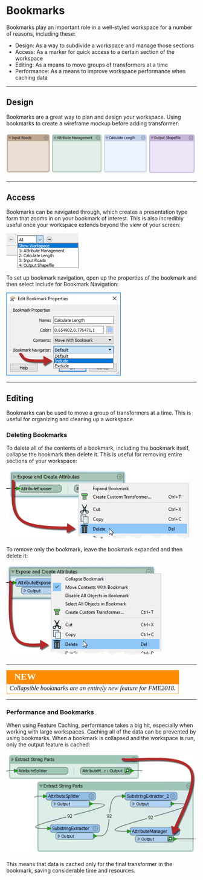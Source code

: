 # Bookmarks 

Bookmarks play an important role in a well-styled workspace for a number of reasons, including these:
- Design: As a way to subdivide a workspace and manage those sections
- Access: As a marker for quick access to a certain section of the workspace
- Editing: As a means to move groups of transformers at a time
- Performance: As a means to improve workspace performance when caching data

---

## Design ##

Bookmarks are a great way to plan and design your workspace. Using bookmarks to create a wireframe mockup before adding transformer:

![](./Images/Img2.058.BookmarkWireframe.png)

---

## Access ##

Bookmarks can be navigated through, which creates a presentation type form that zooms in on your bookmark of interest. This is also incredibly useful once your workspace extends beyond the view of your screen:

![](./Images/Img2.059.BookmarkNavigator.png)

To set up bookmark navigation, open up the properties of the bookmark and then select Include for Bookmark Navigation:

![](./Images/Img2.060.BookmarkNavigatorProperties.png)

---

## Editing ##

Bookmarks can be used to move a group of transformers at a time. This is useful for organizing and cleaning up a workspace. 

### Deleting Bookmarks ###

To delete all of the contents of a bookmark, including the bookmark itself, collapse the bookmark then delete it. This is useful for removing entire sections of your workspace:

![](./Images/Img2.061.CollapseDeleteBookmark.png)

To remove only the bookmark, leave the bookmark expanded and then delete it:

![](./Images/Img2.062.ExpandDeleteBookmark.png)

---

<!--New Section--> 

<table style="border-spacing: 0px">
<tr>
<td style="vertical-align:middle;background-color:darkorange;border: 2px solid darkorange">
<i class="fa fa-bolt fa-lg fa-pull-left fa-fw" style="color:white;padding-right: 12px;vertical-align:text-top"></i>
<span style="color:white;font-size:x-large;font-weight: bold;font-family:serif">NEW</span>
</td>
</tr>

<tr>
<td style="border: 1px solid darkorange">
<span style="font-family:serif; font-style:italic; font-size:larger">
Collapsible bookmarks are an entirely new feature for FME2018.
</span>
</td>
</tr>
</table>

---

### Performance and Bookmarks ###

When using Feature Caching, performance takes a big hit, especially when working with large workspaces. Caching all of the data can be prevented by using bookmarks. When a bookmark is collapsed and the workspace is run, only the output feature is cached:

![](./Images/Img2.064.CollapseBookmarkCaching.png)

This means that data is cached only for the final transformer in the bookmark, saving considerable time and resources. 






